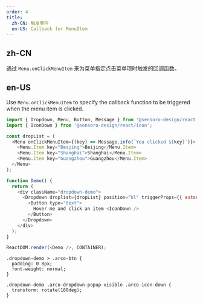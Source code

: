 ```yaml
---
order: 4
title:
  zh-CN: 触发事件
  en-US: Callback for MenuItem
---
```


## zh-CN

通过 `Menu.onClickMenuItem` 来为菜单指定点击菜单项时触发的回调函数。

## en-US

Use `Menu.onClickMenuItem` to specify the callback function to be triggered when the menu item is clicked.

```js
import { Dropdown, Menu, Button, Message } from '@sensoro-design/react';
import { IconDown } from '@sensoro-design/react/icon';

const dropList = (
  <Menu onClickMenuItem={(key) => Message.info(`You clicked ${key}`)}>
    <Menu.Item key="Beijing">Beijing</Menu.Item>
    <Menu.Item key="Shanghai">Shanghai</Menu.Item>
    <Menu.Item key="Guangzhou">Guangzhou</Menu.Item>
  </Menu>
);

function Demo() {
  return (
    <div className="dropdown-demo">
      <Dropdown droplist={dropList} position="bl" triggerProps={{ autoAlignPopupWidth: true }}>
        <Button type="text">
          Hover me and click an item <IconDown />
        </Button>
      </Dropdown>
    </div>
  );
}

ReactDOM.render(<Demo />, CONTAINER);
```

```css:silent
.dropdown-demo > .arco-btn {
  padding: 0 8px;
  font-weight: normal;
}

.dropdown-demo .arco-dropdown-popup-visible .arco-icon-down {
  transform: rotate(180deg);
}
```
